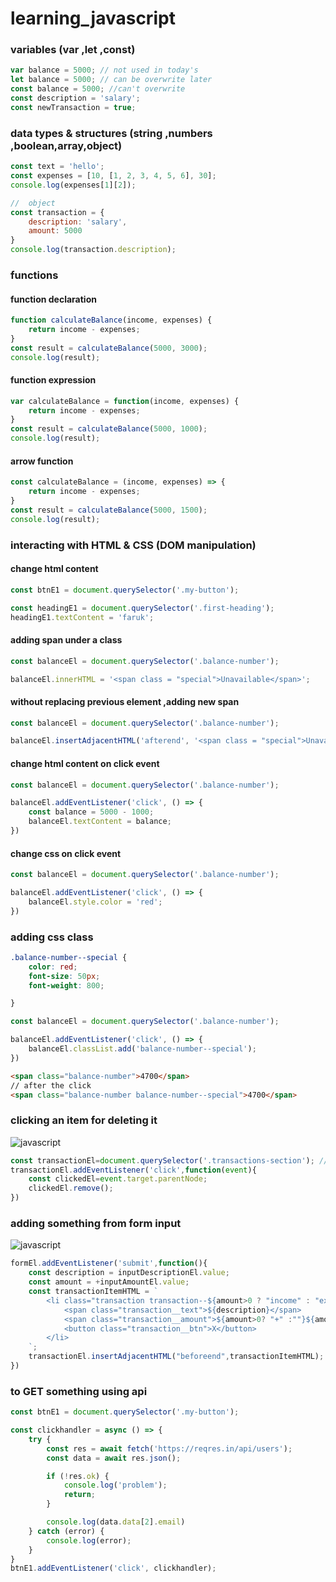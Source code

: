 # learning_javascript
### variables (var ,let ,const)
```javascript
var balance = 5000; // not used in today's
let balance = 5000; // can be overwrite later
const balance = 5000; //can't overwrite
const description = 'salary';
const newTransaction = true;
```

### data types & structures (string ,numbers ,boolean,array,object)
```javascript
const text = 'hello';
const expenses = [10, [1, 2, 3, 4, 5, 6], 30];
console.log(expenses[1][2]);

//  object
const transaction = {
    description: 'salary',
    amount: 5000
}
console.log(transaction.description);
```
### functions 
#### function declaration
```javascript
function calculateBalance(income, expenses) {
    return income - expenses;
}
const result = calculateBalance(5000, 3000);
console.log(result);
```
#### function expression
```javascript
var calculateBalance = function(income, expenses) {
    return income - expenses;
}
const result = calculateBalance(5000, 1000);
console.log(result);
```
#### arrow function
```javascript
const calculateBalance = (income, expenses) => {
    return income - expenses;
}
const result = calculateBalance(5000, 1500);
console.log(result);
```
### interacting with HTML & CSS (DOM manipulation)
#### change html content
```javascript
const btnE1 = document.querySelector('.my-button');

const headingE1 = document.querySelector('.first-heading');
headingE1.textContent = 'faruk';
```
#### adding span under a class 
```js
const balanceEl = document.querySelector('.balance-number');

balanceEl.innerHTML = '<span class = "special">Unavailable</span>';
```
#### without replacing previous element ,adding new span
```js
const balanceEl = document.querySelector('.balance-number');

balanceEl.insertAdjacentHTML('afterend', '<span class = "special">Unavailable</span>');
```
#### change html content on click event
```javascript
const balanceEl = document.querySelector('.balance-number');

balanceEl.addEventListener('click', () => {
    const balance = 5000 - 1000;
    balanceEl.textContent = balance;
})
```
#### change css on click event
```javascript
const balanceEl = document.querySelector('.balance-number');

balanceEl.addEventListener('click', () => {
    balanceEl.style.color = 'red';
})
```
### adding css class 

```css
.balance-number--special {
    color: red;
    font-size: 50px;
    font-weight: 800;

}
```
```js
const balanceEl = document.querySelector('.balance-number');

balanceEl.addEventListener('click', () => {
    balanceEl.classList.add('balance-number--special');
})
```
```html
<span class="balance-number">4700</span>
// after the click
<span class="balance-number balance-number--special">4700</span>
```

### clicking an item for deleting it  
<img src="https://github.com/whereisfarukk/learning_javascript/blob/main/gifs/delet_item.gif"
alt="javascript">
```js
const transactionEl=document.querySelector('.transactions-section'); // select the parent element class
transactionEl.addEventListener('click',function(event){
    const clickedEl=event.target.parentNode;
    clickedEl.remove();
})
```
### adding something from form input
<img src="https://github.com/whereisfarukk/learning_javascript/blob/main/gifs/adding.gif"
alt="javascript">
```js
formEl.addEventListener('submit',function(){
    const description = inputDescriptionEl.value;
    const amount = +inputAmountEl.value;
    const transactionItemHTML = `
        <li class="transaction transaction--${amount>0 ? "income" : "expense"}">
            <span class="transaction__text">${description}</span>
            <span class="transaction__amount">${amount>0? "+" :""}${amount}</span>
            <button class="transaction__btn">X</button>
        </li>
    `; 
    transactionEl.insertAdjacentHTML("beforeend",transactionItemHTML);
})


```
### to GET something using api
```javascript
const btnE1 = document.querySelector('.my-button');

const clickhandler = async () => {
    try {
        const res = await fetch('https://reqres.in/api/users');
        const data = await res.json();

        if (!res.ok) {
            console.log('problem');
            return;
        }

        console.log(data.data[2].email)
    } catch (error) {
        console.log(error);
    }
}
btnE1.addEventListener('click', clickhandler);
```
